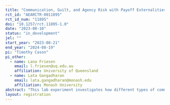```yaml
---
title: "Communication, Guilt, and Agency Risk with Payoff Externalities"
rct_id: "AEARCTR-0011895"
rct_id_num: "11895"
doi: "10.1257/rct.11895-1.0"
date: "2023-08-10"
status: "in_development"
jel: ""
start_year: "2023-08-21"
end_year: "2024-08-19"
pi: "Timothy Cason"
pi_other:
  - name: Lana Friesen
    email: l.friesen@uq.edu.au
    affiliation: University of Queensland
  - name: Lata Gangadharan
    email: lata.gangadharan@monash.edu
    affiliation: Monash University
abstract: "This lab experiment investigates how different types of communication between principals and agents affect cooperation and efficiency in a setting where actions not only affect payoffs for the pair within the agency relationship, but also the earnings for an external principal-agent pair. Communication is hypothesized to impact beliefs, which in turn affects the psychological costs (e.g., guilt and lying aversion) that principals and agents feel when choosing their actions. A baseline treatment allows no communication opportunities. Two communication treatments introduce (a) a single, private message from the agent to the principal in each pair; and (b) preliminary free-form chat between both agents and principals whose payoffs are affected by actions, in addition to the single, private message in (a). Complete first- and second-order beliefs are elicited from all subjects following action choices. The experiment also elicits subjects’ risk tolerance and social value orientation."
layout: registration
---
```



